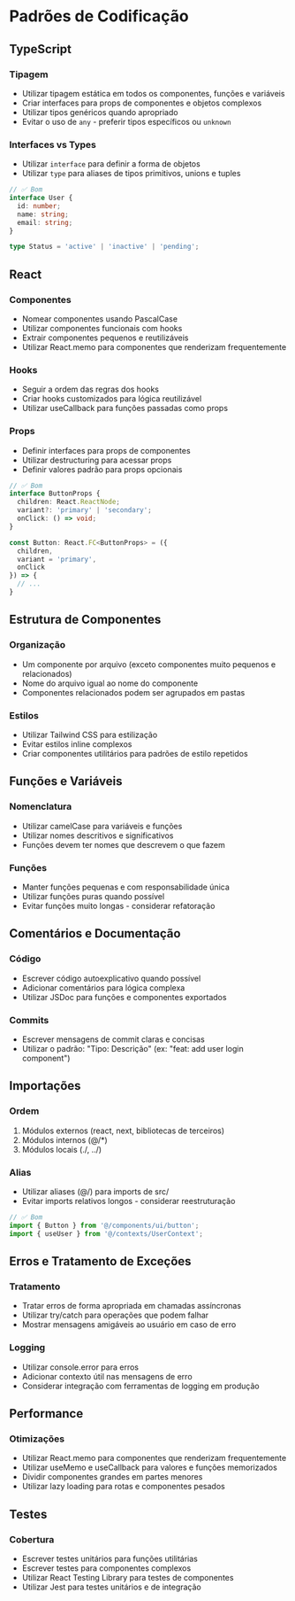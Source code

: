 # Padrões de Codificação

## TypeScript

### Tipagem
- Utilizar tipagem estática em todos os componentes, funções e variáveis
- Criar interfaces para props de componentes e objetos complexos
- Utilizar tipos genéricos quando apropriado
- Evitar o uso de `any` - preferir tipos específicos ou `unknown`

### Interfaces vs Types
- Utilizar `interface` para definir a forma de objetos
- Utilizar `type` para aliases de tipos primitivos, unions e tuples

```typescript
// ✅ Bom
interface User {
  id: number;
  name: string;
  email: string;
}

type Status = 'active' | 'inactive' | 'pending';
```

## React

### Componentes
- Nomear componentes usando PascalCase
- Utilizar componentes funcionais com hooks
- Extrair componentes pequenos e reutilizáveis
- Utilizar React.memo para componentes que renderizam frequentemente

### Hooks
- Seguir a ordem das regras dos hooks
- Criar hooks customizados para lógica reutilizável
- Utilizar useCallback para funções passadas como props

### Props
- Definir interfaces para props de componentes
- Utilizar destructuring para acessar props
- Definir valores padrão para props opcionais

```typescript
// ✅ Bom
interface ButtonProps {
  children: React.ReactNode;
  variant?: 'primary' | 'secondary';
  onClick: () => void;
}

const Button: React.FC<ButtonProps> = ({ 
  children, 
  variant = 'primary', 
  onClick 
}) => {
  // ...
}
```

## Estrutura de Componentes

### Organização
- Um componente por arquivo (exceto componentes muito pequenos e relacionados)
- Nome do arquivo igual ao nome do componente
- Componentes relacionados podem ser agrupados em pastas

### Estilos
- Utilizar Tailwind CSS para estilização
- Evitar estilos inline complexos
- Criar componentes utilitários para padrões de estilo repetidos

## Funções e Variáveis

### Nomenclatura
- Utilizar camelCase para variáveis e funções
- Utilizar nomes descritivos e significativos
- Funções devem ter nomes que descrevem o que fazem

### Funções
- Manter funções pequenas e com responsabilidade única
- Utilizar funções puras quando possível
- Evitar funções muito longas - considerar refatoração

## Comentários e Documentação

### Código
- Escrever código autoexplicativo quando possível
- Adicionar comentários para lógica complexa
- Utilizar JSDoc para funções e componentes exportados

### Commits
- Escrever mensagens de commit claras e concisas
- Utilizar o padrão: "Tipo: Descrição" (ex: "feat: add user login component")

## Importações

### Ordem
1. Módulos externos (react, next, bibliotecas de terceiros)
2. Módulos internos (@/*)
3. Módulos locais (./, ../)

### Alias
- Utilizar aliases (@/) para imports de src/
- Evitar imports relativos longos - considerar reestruturação

```typescript
// ✅ Bom
import { Button } from '@/components/ui/button';
import { useUser } from '@/contexts/UserContext';
```

## Erros e Tratamento de Exceções

### Tratamento
- Tratar erros de forma apropriada em chamadas assíncronas
- Utilizar try/catch para operações que podem falhar
- Mostrar mensagens amigáveis ao usuário em caso de erro

### Logging
- Utilizar console.error para erros
- Adicionar contexto útil nas mensagens de erro
- Considerar integração com ferramentas de logging em produção

## Performance

### Otimizações
- Utilizar React.memo para componentes que renderizam frequentemente
- Utilizar useMemo e useCallback para valores e funções memorizados
- Dividir componentes grandes em partes menores
- Utilizar lazy loading para rotas e componentes pesados

## Testes

### Cobertura
- Escrever testes unitários para funções utilitárias
- Escrever testes para componentes complexos
- Utilizar React Testing Library para testes de componentes
- Utilizar Jest para testes unitários e de integração
